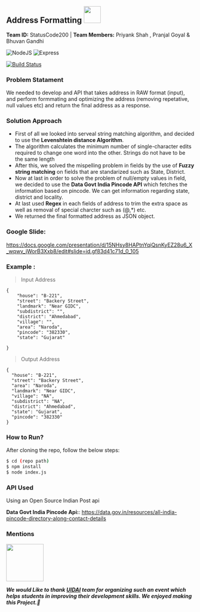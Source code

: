 
## Address Formatting  <img src="https://upload.wikimedia.org/wikipedia/en/thumb/c/cf/Aadhaar_Logo.svg/1200px-Aadhaar_Logo.svg.png" data-canonical-src="https://gyazo.com/eb5c5741b6a9a16c692170a41a49c858.png" width="45" height="45" />

**Team ID:**  StatusCode200 | **Team Members:** Priyank Shah , Pranjal Goyal &amp; Bhuvan Gandhi

![NodeJS](https://img.shields.io/badge/Node.js-43853D?style=for-the-badge&logo=node.js&logoColor=white) ![Express](https://img.shields.io/badge/Express.js-404D59?style=for-the-badge)

[![Build Status](https://travis-ci.org/joemccann/dillinger.svg?branch=master)](https://travis-ci.org/joemccann/dillinger)
### Problem Statament
We needed to develop and API that takes address in RAW format (input), and perform formmating and optimizing the address (removing repetative, null values etc) and return the final address as a response.

### Solution Approach
- First of all we looked into serveal string matching algorithm, and decided to use the **Levenshtein distance Algorithm**.
- The algorithm calculates the minimum number of single-character edits required to change one word into the other. Strings do not have to be the same length
- After this, we solved the mispelling problem in fields by the use of **Fuzzy string matching** on fields that are standarized such as State, District.
- Now at last in order to solve the problem of null/empty values in field, we decided to use the **Data Govt India Pincode API** which fetches the information based on pincode. We can get information regarding state, district and locality.
- At last used **Regex** in each fields of address to trim the extra space as well as removal of special charcter such as (@,*) etc.
- We returned the final formatted address as JSON object.


### Google Slide:
https://docs.google.com/presentation/d/15NHsy8HAPtnYqiQsnKyEZ28u6_X_wqwv_jWorB3Xxb8/edit#slide=id.gf83d41c71d_0_105

### Example :

> Input Address

```
{
    "house": "B-221",
    "street": "Backery Street",
    "landmark": "Near GIDC",
    "subdistrict": "",
    "district": "Ahmedabad",
    "village": "",
    "area": "Naroda",
    "pincode": "382330",
    "state": "Gujarat"

}
```

> Output Address

```
{
  "house": "B-221",
  "street": "Backery Street",
  "area": "Naroda",
  "landmark": "Near GIDC",
  "village": "NA",
  "subdistrict": "NA",
  "district": "Ahmedabad",
  "state": "Gujarat",
  "pincode": "382330"
}
```


### How to Run?
After cloning the repo, follow the below steps:
```sh
$ cd (repo path) 
$ npm install
$ node index.js
```

### API Used
Using an Open Source Indian Post api

**Data Govt India Pincode Api:**: https://data.gov.in/resources/all-india-pincode-directory-along-contact-details


### Mentions

<img src="https://upload.wikimedia.org/wikipedia/en/thumb/c/cf/Aadhaar_Logo.svg/1200px-Aadhaar_Logo.svg.png" data-canonical-src="https://gyazo.com/eb5c5741b6a9a16c692170a41a49c858.png" width="100" height="100" />

***We would Like to thank [UIDAI](https://hackathon.uidai.gov.in/) team for organizing such an event which helps students in improving their development skills. We enjoyed making this Project.🎇***
